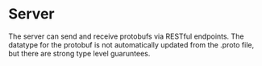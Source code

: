 # Server
The server can send and receive protobufs via RESTful endpoints. The datatype for the protobuf
is not automatically updated from the .proto file, but there are strong type level guaruntees.
